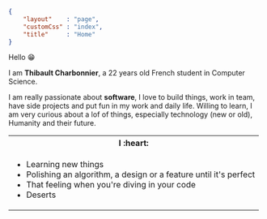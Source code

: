 ```json
{
    "layout"    : "page",
    "customCss" : "index",
    "title"     : "Home"
}
```

Hello :grin: 

I am **Thibault Charbonnier**, a 22 years old French student in Computer Science. 

I am really passionate about **software**, I love to build things, work in team, have side projects and put fun in my work and daily life. Willing to learn, I am very curious about a lof of things, especially technology (new or old), Humanity and their future.

<table id='tastes-table'>
  <tr> 
    <th>I :heart:</th>
  </tr>
    <td>
      <ul>
        <li>Learning new things</li>
        <li>Polishing an algorithm, a design or a feature until it's perfect</li>
        <li>That feeling when you're diving in your code</li>
        <li>Deserts</li>
      </ul>
    </td>
</table>
